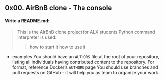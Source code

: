 ## 0x00. AirBnB clone - The console

#### Write a README.md:
> This is the AirBnB clone project for ALX students
> Python command interpreter is used:
>> how to start it
>> how to use it

- examples
You should have an `AUTHORS` file at the root of your repository, listing all individuals having contributed content to the repository. For format, reference Docker’s `AUTHORS` page
You should use branches and pull requests on GitHub - it will help you as team to organize your work
